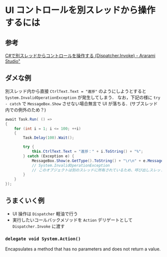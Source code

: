 [1]:https://araramistudio.jimdo.com/2017/05/02/c-%E3%81%A7%E5%88%A5%E3%82%B9%E3%83%AC%E3%83%83%E3%83%89%E3%81%8B%E3%82%89%E3%82%B3%E3%83%B3%E3%83%88%E3%83%AD%E3%83%BC%E3%83%AB%E3%82%92%E6%93%8D%E4%BD%9C%E3%81%99%E3%82%8B/  "C#で別スレッドからコントロールを操作する (Dispatcher.Invoke) - Ararami Studio"

# UI コントロールを別スレッドから操作するには

## 参考

[C#で別スレッドからコントロールを操作する (Dispatcher.Invoke) - Ararami Studio"][1]

## ダメな例

別スレッド内から直接 `CtrlText.Text = "進捗"` のようにしようとすると `System.InvalidOperationException` が発生してしまう．
なお，下記の様に `try - catch` で `MessageBox.Show` させない場合無言で UI が落ちる．(サブスレッド内での例外のため？)

```cs
await Task.Run( () =>
{
    for (int i = 1; i <= 100; ++i)
    {
        Task.Delay(100).Wait();

        try {
            this.CtrlText.Text = "進捗：" + i.ToString() + "%";
        } catch (Exception e) {
            MessageBox.Show(e.GetType().ToString() + "\r\n" + e.Message);
            // System.InvalidOperationException
            // このオブジェクトは別のスレッドに所有されているため、呼び出しスレッドはこのオブジェクトにアクセスできません。
        }
    }
});
```

## うまくいく例

- UI 操作は `Dispatcher` 軽油で行う
- 実行したいコールバックメソッドを `Action` デリゲートとして `Dispatcher.Invoke` に渡す

### `delegate void System.Action()`

Encapsulates a method that has no parameters and does not return a value.